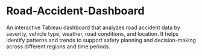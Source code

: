 # Road-Accident-Dashboard
An interactive Tableau dashboard that analyzes road accident data by severity, vehicle type, weather, road conditions, and location. It helps identify patterns and trends to support safety planning and decision-making across different regions and time periods.
